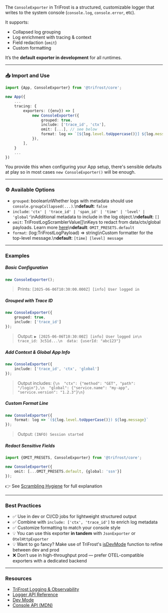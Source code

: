 The `ConsoleExporter` in TriFrost is a structured, customizable logger that writes to the system console (`console.log`, `console.error`, etc).

It supports:
- Collapsed log grouping
- Log enrichment with tracing & context
- Field redaction (`omit`)
- Custom formatting

It’s the **default exporter in development** for all runtimes.

---

### 📥 Import and Use
```typescript
import {App, ConsoleExporter} from '@trifrost/core';

new App({
	...
	tracing: {
		exporters: ({env}) => [
			new ConsoleExporter({
				grouped: true,
				include: ['trace_id', 'ctx'],
				omit: [...], // see below
				format: log => `[${log.level.toUppercase()}] ${log.message}`,
			}),
		],
	}
	...
})
```

You provide this when configuring your App setup, there's sensible defaults at play so in most cases `new ConsoleExporter()` will be enough.

---

### ⚙️ Available Options
- `grouped`: boolean\nWhether logs with metadata should use `console.groupCollapsed(...)`.\n**default**: `false`
- `include`: `'ctx' | 'trace_id' | 'span_id' | 'time' | 'level' | 'global'`\nAdditional metadata to include in the log object.\n**default**: `[]`
- `omit`: TriFrostLogScramblerValue[]\nKeys to redact from data/ctx/global payloads. Learn more [here](/docs/logging-observability#redaction-scrambling-support)\n**default**: `OMIT_PRESETS.default`
- `format`: (log:TriFrostLogPayload) => string\nCustom formatter for the top-level message.\n**default**: `[time] [level] message`

---

### Examples
##### Basic Configuration
```typescript
new ConsoleExporter();
```
> Prints: `[2025-06-06T10:30:00.000Z] [info] User logged in`

##### Grouped with Trace ID
```typescript
new ConsoleExporter({
	grouped: true,
	include: ['trace_id']
});
```
> Output: `▶ [2025-06-06T10:30:00Z] [info] User logged in\n  trace_id: 3c51d...\n  data: {userId: "abc123"}`

##### Add Context & Global App Info
```typescript
new ConsoleExporter({
	include: ['trace_id', 'ctx', 'global']
});
```
> Output includes: `{\n  "ctx": {"method": "GET", "path": "/login"},\n  "global": {"service.name": "my-app", "service.version": "1.2.3"}\n}`

##### Custom Format Line
```typescript
new ConsoleExporter({
	format: log => `(${log.level.toUpperCase()}) ${log.message}`
});
```
> Output: `(INFO) Session started`

##### Redact Sensitive Fields
```typescript
import {OMIT_PRESETS, ConsoleExporter} from '@trifrost/core';

new ConsoleExporter({
	omit: [...OMIT_PRESETS.default, {global: 'ssn'}]
});
```

👉 See [Scrambling Hygiene](/docs/logging-observability#redaction-scrambling-support) for full explanation

---

### Best Practices
- ✅ Use in dev or CI/CD jobs for lightweight structured output
- ✅ Combine with `include: ['ctx', 'trace_id']` to enrich log metadata
- ✅ Customize formatting to match your console style
- 💡 You can use this exporter **in tandem** with `JsonExporter` or `OtelHttpExporter`
- 💡 Want to go fancy? Make use of TriFrost's [isDevMode](/docs/utils-devmode) function to refine between dev and prod
- ❌ Don’t use in high-throughput prod — prefer OTEL-compatible exporters with a dedicated backend

---

### Resources
- [TriFrost Logging & Observability](/docs/logging-observability)
- [Logger API Reference](/docs/logger-api)
- [Dev Mode](/docs/utils-devmode)
- [Console API (MDN)](https://developer.mozilla.org/en-US/docs/Web/API/console)
